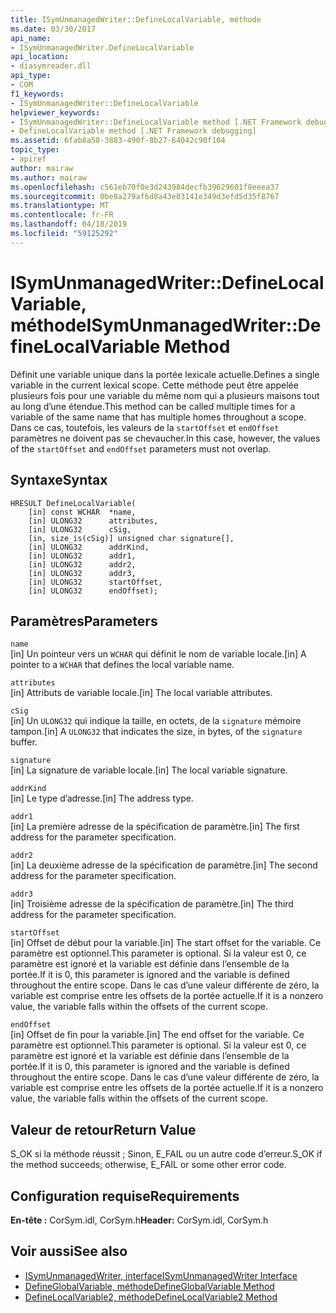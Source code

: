 ```yaml
---
title: ISymUnmanagedWriter::DefineLocalVariable, méthode
ms.date: 03/30/2017
api_name:
- ISymUnmanagedWriter.DefineLocalVariable
api_location:
- diasymreader.dll
api_type:
- COM
f1_keywords:
- ISymUnmanagedWriter::DefineLocalVariable
helpviewer_keywords:
- ISymUnmanagedWriter::DefineLocalVariable method [.NET Framework debugging]
- DefineLocalVariable method [.NET Framework debugging]
ms.assetid: 6fab8a58-3883-490f-8b27-64042c90f104
topic_type:
- apiref
author: mairaw
ms.author: mairaw
ms.openlocfilehash: c561eb70f0e3d243984decfb39629601f8eeea37
ms.sourcegitcommit: 0be8a279af6d8a43e03141e349d3efd5d35f8767
ms.translationtype: MT
ms.contentlocale: fr-FR
ms.lasthandoff: 04/18/2019
ms.locfileid: "59125292"
---
```

# <a name="isymunmanagedwriterdefinelocalvariable-method"></a><span data-ttu-id="e7076-102">ISymUnmanagedWriter::DefineLocalVariable, méthode</span><span class="sxs-lookup"><span data-stu-id="e7076-102">ISymUnmanagedWriter::DefineLocalVariable Method</span></span>
<span data-ttu-id="e7076-103">Définit une variable unique dans la portée lexicale actuelle.</span><span class="sxs-lookup"><span data-stu-id="e7076-103">Defines a single variable in the current lexical scope.</span></span> <span data-ttu-id="e7076-104">Cette méthode peut être appelée plusieurs fois pour une variable du même nom qui a plusieurs maisons tout au long d’une étendue.</span><span class="sxs-lookup"><span data-stu-id="e7076-104">This method can be called multiple times for a variable of the same name that has multiple homes throughout a scope.</span></span> <span data-ttu-id="e7076-105">Dans ce cas, toutefois, les valeurs de la `startOffset` et `endOffset` paramètres ne doivent pas se chevaucher.</span><span class="sxs-lookup"><span data-stu-id="e7076-105">In this case, however, the values of the `startOffset` and `endOffset` parameters must not overlap.</span></span>  
  
## <a name="syntax"></a><span data-ttu-id="e7076-106">Syntaxe</span><span class="sxs-lookup"><span data-stu-id="e7076-106">Syntax</span></span>  
  
```  
HRESULT DefineLocalVariable(  
    [in] const WCHAR  *name,  
    [in] ULONG32      attributes,  
    [in] ULONG32      cSig,  
    [in, size_is(cSig)] unsigned char signature[],  
    [in] ULONG32      addrKind,  
    [in] ULONG32      addr1,  
    [in] ULONG32      addr2,  
    [in] ULONG32      addr3,  
    [in] ULONG32      startOffset,  
    [in] ULONG32      endOffset);  
```  
  
## <a name="parameters"></a><span data-ttu-id="e7076-107">Paramètres</span><span class="sxs-lookup"><span data-stu-id="e7076-107">Parameters</span></span>  
 `name`  
 <span data-ttu-id="e7076-108">[in] Un pointeur vers un `WCHAR` qui définit le nom de variable locale.</span><span class="sxs-lookup"><span data-stu-id="e7076-108">[in] A pointer to a `WCHAR` that defines the local variable name.</span></span>  
  
 `attributes`  
 <span data-ttu-id="e7076-109">[in] Attributs de variable locale.</span><span class="sxs-lookup"><span data-stu-id="e7076-109">[in] The local variable attributes.</span></span>  
  
 `cSig`  
 <span data-ttu-id="e7076-110">[in] Un `ULONG32` qui indique la taille, en octets, de la `signature` mémoire tampon.</span><span class="sxs-lookup"><span data-stu-id="e7076-110">[in] A `ULONG32` that indicates the size, in bytes, of the `signature` buffer.</span></span>  
  
 `signature`  
 <span data-ttu-id="e7076-111">[in] La signature de variable locale.</span><span class="sxs-lookup"><span data-stu-id="e7076-111">[in] The local variable signature.</span></span>  
  
 `addrKind`  
 <span data-ttu-id="e7076-112">[in] Le type d’adresse.</span><span class="sxs-lookup"><span data-stu-id="e7076-112">[in] The address type.</span></span>  
  
 `addr1`  
 <span data-ttu-id="e7076-113">[in] La première adresse de la spécification de paramètre.</span><span class="sxs-lookup"><span data-stu-id="e7076-113">[in] The first address for the parameter specification.</span></span>  
  
 `addr2`  
 <span data-ttu-id="e7076-114">[in] La deuxième adresse de la spécification de paramètre.</span><span class="sxs-lookup"><span data-stu-id="e7076-114">[in] The second address for the parameter specification.</span></span>  
  
 `addr3`  
 <span data-ttu-id="e7076-115">[in] Troisième adresse de la spécification de paramètre.</span><span class="sxs-lookup"><span data-stu-id="e7076-115">[in] The third address for the parameter specification.</span></span>  
  
 `startOffset`  
 <span data-ttu-id="e7076-116">[in] Offset de début pour la variable.</span><span class="sxs-lookup"><span data-stu-id="e7076-116">[in] The start offset for the variable.</span></span> <span data-ttu-id="e7076-117">Ce paramètre est optionnel.</span><span class="sxs-lookup"><span data-stu-id="e7076-117">This parameter is optional.</span></span> <span data-ttu-id="e7076-118">Si la valeur est 0, ce paramètre est ignoré et la variable est définie dans l’ensemble de la portée.</span><span class="sxs-lookup"><span data-stu-id="e7076-118">If it is 0, this parameter is ignored and the variable is defined throughout the entire scope.</span></span> <span data-ttu-id="e7076-119">Dans le cas d’une valeur différente de zéro, la variable est comprise entre les offsets de la portée actuelle.</span><span class="sxs-lookup"><span data-stu-id="e7076-119">If it is a nonzero value, the variable falls within the offsets of the current scope.</span></span>  
  
 `endOffset`  
 <span data-ttu-id="e7076-120">[in] Offset de fin pour la variable.</span><span class="sxs-lookup"><span data-stu-id="e7076-120">[in] The end offset for the variable.</span></span> <span data-ttu-id="e7076-121">Ce paramètre est optionnel.</span><span class="sxs-lookup"><span data-stu-id="e7076-121">This parameter is optional.</span></span> <span data-ttu-id="e7076-122">Si la valeur est 0, ce paramètre est ignoré et la variable est définie dans l’ensemble de la portée.</span><span class="sxs-lookup"><span data-stu-id="e7076-122">If it is 0, this parameter is ignored and the variable is defined throughout the entire scope.</span></span> <span data-ttu-id="e7076-123">Dans le cas d’une valeur différente de zéro, la variable est comprise entre les offsets de la portée actuelle.</span><span class="sxs-lookup"><span data-stu-id="e7076-123">If it is a nonzero value, the variable falls within the offsets of the current scope.</span></span>  
  
## <a name="return-value"></a><span data-ttu-id="e7076-124">Valeur de retour</span><span class="sxs-lookup"><span data-stu-id="e7076-124">Return Value</span></span>  
 <span data-ttu-id="e7076-125">S_OK si la méthode réussit ; Sinon, E_FAIL ou un autre code d’erreur.</span><span class="sxs-lookup"><span data-stu-id="e7076-125">S_OK if the method succeeds; otherwise, E_FAIL or some other error code.</span></span>  
  
## <a name="requirements"></a><span data-ttu-id="e7076-126">Configuration requise</span><span class="sxs-lookup"><span data-stu-id="e7076-126">Requirements</span></span>  
 <span data-ttu-id="e7076-127">**En-tête :** CorSym.idl, CorSym.h</span><span class="sxs-lookup"><span data-stu-id="e7076-127">**Header:** CorSym.idl, CorSym.h</span></span>  
  
## <a name="see-also"></a><span data-ttu-id="e7076-128">Voir aussi</span><span class="sxs-lookup"><span data-stu-id="e7076-128">See also</span></span>

- [<span data-ttu-id="e7076-129">ISymUnmanagedWriter, interface</span><span class="sxs-lookup"><span data-stu-id="e7076-129">ISymUnmanagedWriter Interface</span></span>](../../../../docs/framework/unmanaged-api/diagnostics/isymunmanagedwriter-interface.md)
- [<span data-ttu-id="e7076-130">DefineGlobalVariable, méthode</span><span class="sxs-lookup"><span data-stu-id="e7076-130">DefineGlobalVariable Method</span></span>](../../../../docs/framework/unmanaged-api/diagnostics/isymunmanagedwriter-defineglobalvariable-method.md)
- [<span data-ttu-id="e7076-131">DefineLocalVariable2, méthode</span><span class="sxs-lookup"><span data-stu-id="e7076-131">DefineLocalVariable2 Method</span></span>](../../../../docs/framework/unmanaged-api/diagnostics/isymunmanagedwriter2-definelocalvariable2-method.md)
